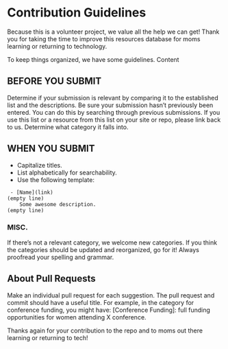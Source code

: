# Contribution Guidelines
Because this is a volunteer project, we value all the help we can get! Thank you for taking the time to improve this resources database for moms learning or returning to technology.


To keep things organized, we have some guidelines.
 Content
## BEFORE YOU SUBMIT
Determine if your submission is relevant by comparing it to the established list and the descriptions.
Be sure your submission hasn’t previously been entered. You can do this by searching through previous submissions.
If you use this list or a resource from this list on your site or repo, please link back to us.
Determine what category it falls into.

## WHEN YOU SUBMIT
* Capitalize titles.
* List alphabetically for searchability.
* Use the following template:

```
 - [Name](link)
(empty line)
    Some awesome description.
(empty line)
```


### MISC.
If there’s not a relevant category, we welcome new categories.
If you think the categories should be updated and reorganized, go for it!
Always proofread your spelling and grammar.

## About Pull Requests
Make an individual pull request for each suggestion.
The pull request and commit should have a useful title. For example, in the category for conference funding,  you might have:  [Conference Funding]: full funding opportunities for women attending X conference.

Thanks again for your contribution to the repo and to moms out there learning or returning to tech!
